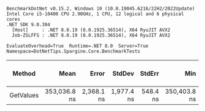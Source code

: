 ```

BenchmarkDotNet v0.15.2, Windows 10 (10.0.19045.6216/22H2/2022Update)
Intel Core i5-10400 CPU 2.90GHz, 1 CPU, 12 logical and 6 physical cores
.NET SDK 9.0.304
  [Host]     : .NET 8.0.19 (8.0.1925.36514), X64 RyuJIT AVX2
  Job-ZSLFFS : .NET 8.0.19 (8.0.1925.36514), X64 RyuJIT AVX2

EvaluateOverhead=True  Runtime=.NET 8.0  Server=True  
Namespace=DotNetTips.Spargine.Core.BenchmarkTests  

```
| Method    | Mean         | Error      | StdDev     | StdErr   | Min          | Q1           | Median       | Q3           | Max          | Op/s    | CI99.9% Margin | Iterations | Kurtosis | MValue | Skewness | Rank | LogicalGroup | Baseline | Completed Work Items | Lock Contentions | Exceptions | Allocated |
|---------- |-------------:|-----------:|-----------:|---------:|-------------:|-------------:|-------------:|-------------:|-------------:|--------:|---------------:|-----------:|---------:|-------:|---------:|-----:|------------- |--------- |---------------------:|-----------------:|-----------:|----------:|
| GetValues | 353,036.8 ns | 2,368.1 ns | 1,977.4 ns | 548.4 ns | 350,403.8 ns | 351,742.1 ns | 352,684.6 ns | 354,147.5 ns | 357,135.3 ns | 2,832.6 |      -267.7 ns |      13.00 |    2.283 |  2.000 |   0.4913 |    1 | *            | No       |                    - |                - |          - |  72.46 KB |
